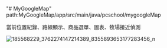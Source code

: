 "# MyGoogleMap" 
path:MyGoogleMap/app/src/main/java/pcschool/mygoogleMap

當前位置紀錄、路線顯示、商品選單、圖表、牧場接近偵測


![185568229_3762274147214389_8355893653177283456_n](https://github.com/sme322-ui/MyGoogleMap/assets/71810019/91f83c6d-9bd7-4b76-8c0d-f21ffada84a6)
